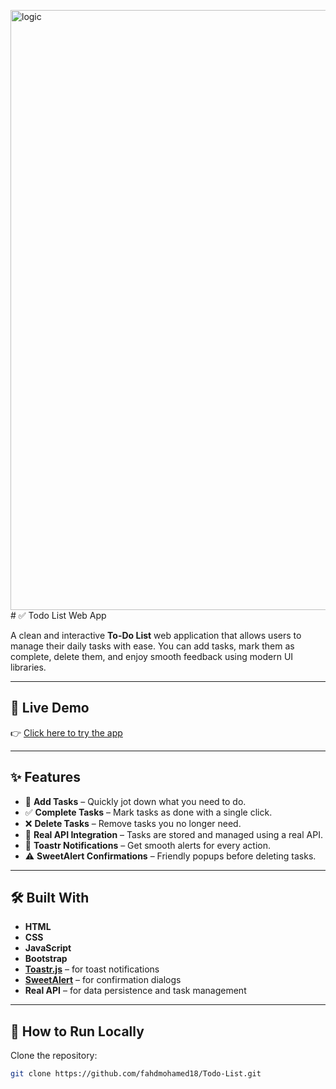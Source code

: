 <img width="1473" height="960" alt="logic " src="https://github.com/user-attachments/assets/e86b33cf-8c21-4c04-95ff-425d5e258b8e" /># ✅ Todo List Web App

A clean and interactive **To-Do List** web application that allows users to manage their daily tasks with ease. You can add tasks, mark them as complete, delete them, and enjoy smooth feedback using modern UI libraries.

---

## 🔗 Live Demo

👉 [Click here to try the app](https://fahdmohamed18.github.io/Todo-List/)

---

## ✨ Features

- 📝 **Add Tasks** – Quickly jot down what you need to do.
- ✅ **Complete Tasks** – Mark tasks as done with a single click.
- ❌ **Delete Tasks** – Remove tasks you no longer need.
- 🔄 **Real API Integration** – Tasks are stored and managed using a real API.
- 🔔 **Toastr Notifications** – Get smooth alerts for every action.
- ⚠️ **SweetAlert Confirmations** – Friendly popups before deleting tasks.

---

## 🛠️ Built With

- **HTML**
- **CSS**
- **JavaScript**
- **Bootstrap**
- **[Toastr.js](https://codeseven.github.io/toastr/)** – for toast notifications  
- **[SweetAlert](https://sweetalert.js.org/)** – for confirmation dialogs  
- **Real API** – for data persistence and task management

---


## 🚀 How to Run Locally

 Clone the repository:
   ```bash
   git clone https://github.com/fahdmohamed18/Todo-List.git

